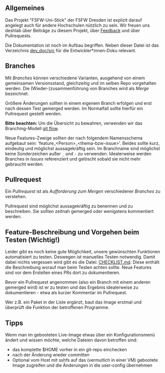 ## Allgemeines

Das Projekt "FSFW-Uni-Stick" der FSFW Dresden ist explizit darauf angelegt auch für andere Hochschulen nützlich zu sein. Wir freuen uns deshlab über Beiträge zu diesem Projekt, über [Feedback](https://fsfw-dresden.de/#kontakt) und über Pullrequests.

Die Dokumentation ist noch im Aufbau begriffen. Neben dieser Datei ist das Verzeichnis [dev_doc/src](doc/dev_doc/src/) für die Entwickler\*innen-Doku relevant.

## Branches

Mit *Branches* können verschiedene Varianten, ausgehend von einem gemeinsamen Versionsstand, gleichzeitig und im selben Repo vorgehalten werden. Die (Wieder-)zusammenführung von Branches wird als *Merge* bezeichnet.

Größere Änderungen sollten in einem eigenem Branch erfolgen und erst nach dessen Test gemerged werden. Im Normalfall sollte hierfür ein Pullrequest gestellt werden.

**Bitte beachten:** Um die Übersicht zu bewahren, verwenden wir das Branching-Modell [git flow](http://nvie.com/posts/a-successful-git-branching-model/). 

Neue Features-Zweige sollten der nach folgendem Namensschema aufgebaut sein: 'feature\_\<Person\>\_\<thema-bzw-issue\>'. Beides sollte kurz, eindeutig und möglichst aussagekräftig sein. Im Branchname sind möglichst keine Sonderzeichen außer `_` und `-`  zu verwenden. Idealerweise werden Branches in *Issues* referenziert und gelöscht sobald sie nicht mehr gebraucht werden.

## Pullrequest

Ein *Pullrequest* ist als *Aufforderung zum Mergen* verschiedener *Branches* zu verstehen.

Pullrequest sind möglichst aussagekräftig zu benennen und zu beschreiben. Sie sollten zeitnah gemerged oder wenigstens kommentiert werden.


## Feature-Beschreibung und Vorgehen beim Testen (Wichtig!)

Leider gibt es noch keine gute Möglichkeit, unsere gewünschten Funktionen automatisiert zu testen. Deswegen ist manuelles Testen notwendig. Damit dabei nichts vergessen wird gibt es die Datei: [CHECKLIST.md](doc/dev_doc/src/CHECKLIST.md). Diese enthält die Beschreibung worauf man beim Testen achten sollte. Neue Features sind vor dem Erstellen eines PRs dort zu dokumentieren.

Bevor ein Pullrequest angenommen (also ein Branch mit einem anderen gemerged wird) ist er zu testen und das Ergebnis idealerweise zu dokumentieren - etwa als kurzer Kommentar im Pullrequest.

Wer z.B. ein Paket in der Liste ergänzt, baut das Image erstmal und überprüft die Funktion der betroffenen Programme.

## Tipps
Wenn man im gebooteten Live-Image etwas über ein Konfigurationsmenü ändert und wissen möchte, welche Dateien davon betroffen sind:
* das komplette $HOME vorher in ein git-repo einchecken
* nach der Änderung wieder committen
* Optional vom Host mit sshfs auf das (vermutlich in einer VM) gebootete Image zugreifen und die Änderungen in die user-config übernehmen



